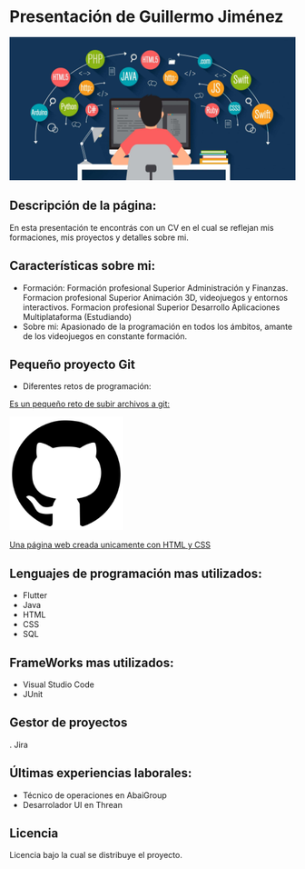 # Presentación de Guillermo Jiménez
![Imagen de Portada](imagenes/presentacion.jpg)

## Descripción de la página:
En esta presentación te encontrás con un CV en el cual se reflejan mis formaciones, mis proyectos y detalles sobre mi.

## Características sobre mi:
- Formación: Formación profesional Superior Administración y Finanzas.
             Formacion profesional Superior Animación 3D, videojuegos y entornos interactivos.
             Formacion profesional Superior Desarrollo Aplicaciones Multiplataforma (Estudiando)
- Sobre mi: Apasionado de la programación en todos los ámbitos, amante de los videojuegos en constante formación.

## Pequeño proyecto Git
- Diferentes retos de programación:

<a href="https://github.com/GuillermoMJN/retogit">
    <p>Es un pequeño reto de subir archivos a git:</p>
    <img src="imagenes/gitHubImage.png" alt="RetoGit" witdh="200px" height="200px">
</a>

<a href="https://github.com/GuillermoMJN/webRestaurante">
    <p>Una página web creada unicamente con HTML y CSS</p>
</a>

## Lenguajes de programación mas utilizados:
- Flutter
- Java
- HTML
- CSS
- SQL                           

## FrameWorks mas utilizados:
- Visual Studio Code
- JUnit

## Gestor de proyectos
. Jira

## Últimas experiencias laborales:
- Técnico de operaciones en AbaiGroup
- Desarrolador UI en Threan

## Licencia 
Licencia bajo la cual se distribuye el proyecto. 
